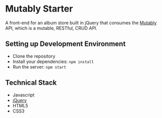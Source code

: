 # Mutably Starter

A front-end for an album store built in jQuery that consumes the [Mutably](http://mutably.herokuapp.com/) API, which is a mutable, RESTful, CRUD API.

## Setting up Development Environment

- Clone the repository
- Install your dependencies: `npm install`
- Run the server: `npm start`

## Technical Stack

* Javascript
* [jQuery](https://jquery.com/)
* HTML5
* CSS3
